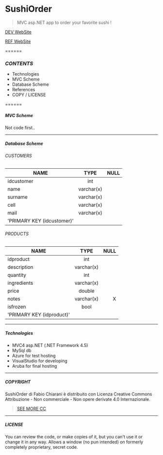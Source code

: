 # SushiOrder

 > MVC asp.NET app to order your favorite sushi !

[DEV WebSite](https://www.chiarani.it "Fabio Chiarani")

[REF WebSite](https://www.ristorantefuhao.it "Ristorante Fu Hao") 

======

### *CONTENTS*
- Technologies
- MVC Scheme
- Database Scheme
- References
- COPY / LICENSE

======

##### *MVC Scheme*
Not code first..

--------

##### *Database Scheme*
###### CUSTOMERS
| NAME        | TYPE           | NULL  |
| ------------- |:-------------:| -----:|
| idcustomer      | int |  |
| name      | varchar(x)      |    |
| surname | varchar(x)      |     |
| cell | varchar(x)      |     |
| mail | varchar(x)      |     |
| 'PRIMARY KEY  (idcustomer)'           |


###### PRODUCTS
| NAME        | TYPE           | NULL  |
| ------------- |:-------------:| -----:|
| idproduct      | int |  |
| description      | varchar(x)      |    |
| quantity | int      |     |
| ingredients | varchar(x)      |     |
| price | double     |     |
| notes | varchar(x)      |   X  |
| isfrozen | bool      |     |
| 'PRIMARY KEY  (idproduct)'           |

--------

##### *Technologies*
- MVC4 asp.NET (.NET Framework 4.5)
- MySql db
- Azure for test hosting
- VisualStudio for developing
- Aruba for final hosting

--------

##### *COPYRIGHT*
SushiOrder di Fabio Chiarani è distribuito con Licenza Creative Commons Attribuzione - Non commerciale - Non opere derivate 4.0 Internazionale.
 > [SEE MORE CC](http://creativecommons.org/licenses/by-nc-nd/4.0/ "CopyRight") 

--------

##### *LICENSE*
You can review the code, or make copies of it, but you can't use it or change it in any way. Allows a window (no pun intended) on formerly completely proprietary, secret code.
